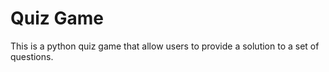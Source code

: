 # Quiz Game

This is a python quiz game that allow users to provide a solution to a set of questions.